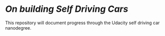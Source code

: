 *On building Self Driving Cars*
===

This repository will document progress through the Udacity self driving car nanodegree.
